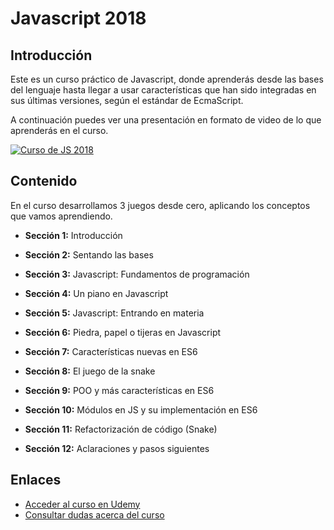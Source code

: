 # Javascript 2018

## Introducción

Este es un curso práctico de Javascript, donde aprenderás desde las bases del lenguaje 
hasta llegar a usar características que han sido integradas en sus últimas versiones, según el estándar de EcmaScript.


A continuación puedes ver una presentación en formato de video de lo que aprenderás en el curso.

[![Curso de JS 2018](https://udemy-images.udemy.com/course/480x270/1452978_f01c_2.jpg)](https://www.youtube.com/watch?v=EXAafsXTefw)

## Contenido

En el curso desarrollamos 3 juegos desde cero, aplicando los conceptos que vamos aprendiendo. 

- **Sección 1:** Introducción

- **Sección 2:** Sentando las bases

- **Sección 3:** Javascript: Fundamentos de programación

- **Sección 4:** Un piano en Javascript

- **Sección 5:** Javascript: Entrando en materia

- **Sección 6:** Piedra, papel o tijeras en Javascript

- **Sección 7:** Características nuevas en ES6

- **Sección 8:** El juego de la snake

- **Sección 9:** POO y más características en ES6

- **Sección 10:** Módulos en JS y su implementación en ES6

- **Sección 11:** Refactorización de código (Snake)

- **Sección 12:** Aclaraciones y pasos siguientes

## Enlaces

- [Acceder al curso en Udemy](https://www.udemy.com/javascript-curso-practico-y-completo/?couponCode=PROMOTION)
- [Consultar dudas acerca del curso](http://m.me/programacionymas)
